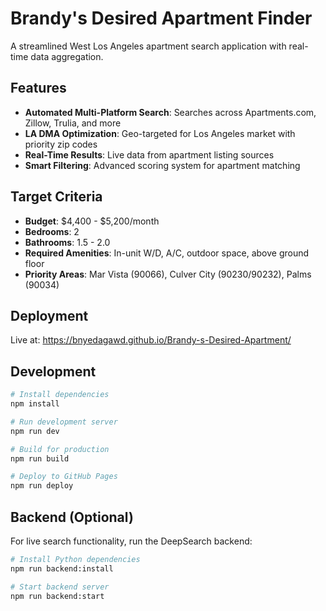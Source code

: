 # Brandy's Desired Apartment Finder

A streamlined West Los Angeles apartment search application with real-time data aggregation.

## Features

- **Automated Multi-Platform Search**: Searches across Apartments.com, Zillow, Trulia, and more
- **LA DMA Optimization**: Geo-targeted for Los Angeles market with priority zip codes  
- **Real-Time Results**: Live data from apartment listing sources
- **Smart Filtering**: Advanced scoring system for apartment matching

## Target Criteria

- **Budget**: $4,400 - $5,200/month
- **Bedrooms**: 2 
- **Bathrooms**: 1.5 - 2.0
- **Required Amenities**: In-unit W/D, A/C, outdoor space, above ground floor
- **Priority Areas**: Mar Vista (90066), Culver City (90230/90232), Palms (90034)

## Deployment

Live at: https://bnyedagawd.github.io/Brandy-s-Desired-Apartment/

## Development

```bash
# Install dependencies
npm install

# Run development server  
npm run dev

# Build for production
npm run build

# Deploy to GitHub Pages
npm run deploy
```

## Backend (Optional)

For live search functionality, run the DeepSearch backend:

```bash
# Install Python dependencies
npm run backend:install

# Start backend server
npm run backend:start
```
